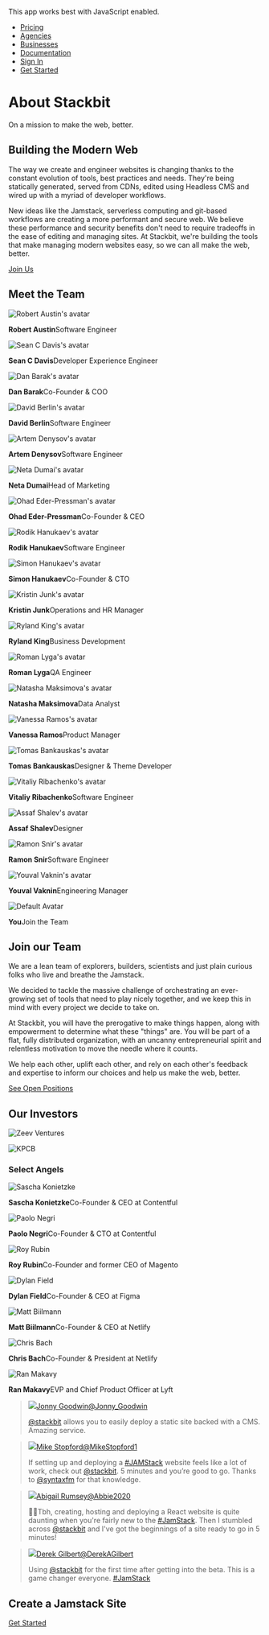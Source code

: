 This app works best with JavaScript enabled.





- [Pricing](/pricing)
- [Agencies](/agencies)
- [Businesses](/businesses)
- [Documentation](https://www.stackbit.com/docs/)
- [Sign In](https://app.stackbit.com/)
- <a href="https://app.stackbit.com/create" class="button-component button-component-theme-accent button-component-hollow"><span>Get Started</span></a>

# About Stackbit

On a mission to make the web, better.

## Building the Modern Web

The way we create and engineer websites is changing thanks to the constant evolution of tools, best practices and needs. They're being statically generated, served from CDNs, edited using Headless CMS and wired up with a myriad of developer workflows.

New ideas like the Jamstack, serverless computing and git-based workflows are creating a more performant and secure web. We believe these performance and security benefits don't need to require tradeoffs in the ease of editing and managing sites. At Stackbit, we're building the tools that make managing modern websites easy, so we can all make the web, better.

<a href="https://www.stackbit.com/jobs/" class="button-component button-component-theme-accent"><span>Join Us</span></a>

## Meet the Team

<img src="/images/1562291184-rob.jpg" alt="Robert Austin&#39;s avatar" class="avatar" />

**Robert Austin**Software Engineer

<img src="/images/sean-c-davis.jpg" alt="Sean C Davis&#39;s avatar" class="avatar" />

**Sean C Davis**Developer Experience Engineer

<img src="/images/Dan-Barak.jpg" alt="Dan Barak&#39;s avatar" class="avatar" />

**Dan Barak**Co-Founder & COO

<img src="/images/1565897681-david.jpg" alt="David Berlin&#39;s avatar" class="avatar" />

**David Berlin**Software Engineer

<img src="/images/1570176588-artem.jpg" alt="Artem Denysov&#39;s avatar" class="avatar" />

**Artem Denysov**Software Engineer

<img src="/images/Neta-Dumai.jpg" alt="Neta Dumai&#39;s avatar" class="avatar" />

**Neta Dumai**Head of Marketing

<img src="/images/Ohad-Eder-Pressman.jpg" alt="Ohad Eder-Pressman&#39;s avatar" class="avatar" />

**Ohad Eder-Pressman**Co-Founder & CEO

<img src="/images/rodik-sq.jpg" alt="Rodik Hanukaev&#39;s avatar" class="avatar" />

**Rodik Hanukaev**Software Engineer

<img src="/images/1565897622-simon.jpg" alt="Simon Hanukaev&#39;s avatar" class="avatar" />

**Simon Hanukaev**Co-Founder & CTO

<img src="/images/Kristin-Junk.jpeg" alt="Kristin Junk&#39;s avatar" class="avatar" />

**Kristin Junk**Operations and HR Manager

<img src="/images/ryland-king.jpg" alt="Ryland King&#39;s avatar" class="avatar" />

**Ryland King**Business Development

<img src="/images/1585774251-profile-photo.png" alt="Roman Lyga&#39;s avatar" class="avatar" />

**Roman Lyga**QA Engineer

<img src="/images/natasha-maksimova.jpg" alt="Natasha Maksimova&#39;s avatar" class="avatar" />

**Natasha Maksimova**Data Analyst

<img src="/images/violet-sun.jpg" alt="Vanessa Ramos&#39;s avatar" class="avatar" />

**Vanessa Ramos**Product Manager

<img src="/images/Tomas-Bankauskas.jpg" alt="Tomas Bankauskas&#39;s avatar" class="avatar" />

**Tomas Bankauskas**Designer & Theme Developer

<img src="/images/1566248487-vitaliy.jpg" alt="Vitaliy Ribachenko&#39;s avatar" class="avatar" />

**Vitaliy Ribachenko**Software Engineer

<img src="/images/Assaf.jpg" alt="Assaf Shalev&#39;s avatar" class="avatar" />

**Assaf Shalev**Designer

<img src="/images/ramon.jpeg" alt="Ramon Snir&#39;s avatar" class="avatar" />

**Ramon Snir**Software Engineer

<img src="/images/1579298313-youval.jpg" alt="Youval Vaknin&#39;s avatar" class="avatar" />

**Youval Vaknin**Engineering Manager

<a href="/jobs" class="member member-new"></a>

<img src="/images/1569827773-avatar.svg" alt="Default Avatar" class="avatar" />

**You**Join the Team

## Join our Team

We are a lean team of explorers, builders, scientists and just plain curious folks who live and breathe the Jamstack.

We decided to tackle the massive challenge of orchestrating an ever-growing set of tools that need to play nicely together, and we keep this in mind with every project we decide to take on.

At Stackbit, you will have the prerogative to make things happen, along with empowerment to determine what these "things" are. You will be part of a flat, fully distributed organization, with an uncanny entrepreneurial spirit and relentless motivation to move the needle where it counts.

We help each other, uplift each other, and rely on each other's feedback and expertise to inform our choices and help us make the web, better.

<a href="https://www.stackbit.com/jobs/" class="button-component button-component-theme-accent"><span>See Open Positions</span></a>

## Our Investors

![Zeev Ventures](/images/1562293456-zeev-ventures.png)

![KPCB](/images/1562295504-kpcb.png)

### Select Angels

<img src="/images/1566251594-sascha.jpg" alt="Sascha Konietzke" class="avatar" />

**Sascha Konietzke**Co-Founder & CEO at Contentful

<img src="/images/1566251147-paolo.jpg" alt="Paolo Negri" class="avatar" />

**Paolo Negri**Co-Founder & CTO at Contentful

<img src="/images/1566251183-roy.jpg" alt="Roy Rubin" class="avatar" />

**Roy Rubin**Co-Founder and former CEO of Magento

<img src="/images/1566251210-dylan.jpg" alt="Dylan Field" class="avatar" />

**Dylan Field**Co-Founder & CEO at Figma

<img src="/images/1566251237-matt.jpg" alt="Matt Biilmann" class="avatar" />

**Matt Biilmann**Co-Founder & CEO at Netlify

<img src="/images/1566251264-chris.jpg" alt="Chris Bach" class="avatar" />

**Chris Bach**Co-Founder & President at Netlify

<img src="/images/1566251290-ran.jpg" alt="Ran Makavy" class="avatar" />

**Ran Makavy**EVP and Chief Product Officer at Lyft

> <img src="/images/1566230159-jonny-goodwin.jpg" class="avatar" />[Jonny Goodwin<span class="small">@Jonny_Goodwin</span>](https://twitter.com/Jonny_Goodwin/status/1108768178899951616)
>
> [@stackbit](https://twitter.com/stackbit) allows you to easily deploy a static site backed with a CMS. Amazing service.

> <img src="/images/1570526957-mike.jpg" class="avatar" />[Mike Stopford<span class="small">@MikeStopford1</span>](https://twitter.com/MikeStopford1/status/1171060449946849280)
>
> If setting up and deploying a [\#JAMStack](https://twitter.com/hashtag/JAMStack?src=hashtag_click) website feels like a lot of work, check out [@stackbit](https://twitter.com/stackbit). 5 minutes and you’re good to go. Thanks to [@syntaxfm](https://twitter.com/syntaxfm) for that knowledge.

> <img src="/images/1566230899-abigail-rumsey.jpg" class="avatar" />[Abigail Rumsey<span class="small">@Abbie2020</span>](https://twitter.com/Abbie2020/status/1163473062152593408)
>
> 👩‍💻Tbh, creating, hosting and deploying a React website is quite daunting when you're fairly new to the [\#JamStack](https://twitter.com/hashtag/JamStack?src=hash). Then I stumbled across [@stackbit](https://twitter.com/stackbit) and I've got the beginnings of a site ready to go in 5 minutes!

> <img src="/images/1565857388-derekgilbert.jpg" class="avatar" />[Derek Gilbert<span class="small">@DerekAGilbert</span>](https://twitter.com/DerekAGilbert/status/1121109630153674752)
>
> Using [@stackbit](https://twitter.com/stackbit) for the first time after getting into the beta. This is a game changer everyone. [\#JamStack](https://twitter.com/hashtag/JamStack?src=hash)

## Create a Jamstack Site

<a href="https://app.stackbit.com/create" class="button-component button-component-theme-accent"><span>Get Started</span></a>

<!-- -->

<!-- -->
